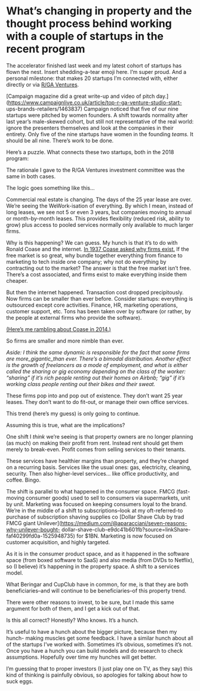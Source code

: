 # What’s changing in property and the thought process behind working with a couple of startups in the recent program

The accelerator finished last week and my latest cohort of startups has flown
the nest. Insert shedding-a-tear emoji here. I’m super proud. And a personal
milestone: that makes 20 startups I’m connected with, either directly or via
[R/GA Ventures](http://ventures.rga.com).

[Campaign magazine did a great write-up and video of pitch
day.](https://www.campaignlive.co.uk/article/top-r-ga-venture-studio-start-
ups-brands-retailers/1463837) Campaign noticed that five of our nine startups
were pitched by women founders. A shift towards normality after last year’s
male-skewed cohort, but still not representative of the real world: ignore the
presenters themselves and look at the companies in their entirety. Only five
of the nine startups have women in the founding _teams._ It should be all
nine. There’s work to be done.

Here’s a puzzle. What connects these two startups, both in the 2018 program:

The rationale I gave to the R/GA Ventures investment committee was the same in
both cases.

The logic goes something like this…

Commercial real estate is changing. The days of the 25 year lease are over.
We’re seeing the WeWork-isation of everything. By which I mean, instead of
long leases, we see not 5 or even 3 years, but companies moving to annual or
month-by-month leases. This provides flexibility (reduced risk, ability to
grow) plus access to pooled services normally only available to much larger
firms.

Why is this happening? We can guess. My hunch is that it’s to do with Ronald
Coase and the internet. [In 1937 Coase asked why firms
exist.](https://en.wikipedia.org/wiki/The_Nature_of_the_Firm) If the free
market is so great, why bundle together everything from finance to marketing
to tech inside one company; why not do everything by contracting out to the
market? The answer is that the free market isn’t free. There’s a cost
associated, and firms exist to make everything inside them cheaper.

But then the internet happened. Transaction cost dropped precipitously. Now
firms can be smaller than ever before. Consider startups: everything is
outsourced except core activities. Finance, HR, marketing operations, customer
support, etc. Tons has been taken over by software (or rather, by the people
at external firms who provide the software).

[(Here’s me rambling about Coase in
2014.)](http://interconnected.org/home/2014/12/23/corporations)

So firms are smaller and more nimble than ever.

_Aside: I think the same dynamic is responsible for the fact that some firms
are more_gigantic_than ever. There’s a bimodal distribution. Another effect is
the growth of freelancers as a mode of employment, and what is either called
the sharing or gig economy depending on the class of the worker: “sharing” if
it’s rich people renting out their homes on Airbnb; “gig” if it’s working
class people renting out their bikes and their sweat._

These firms pop into and pop out of existence. They don’t want 25 year leases.
They don’t want to do fit-out, or manage their own office services.

This trend (here’s my guess) is only going to continue.

Assuming this is true, what are the implications?

One shift I _think_ we’re seeing is that property owners are no longer
planning (as much) on making their profit from rent. Instead rent should get
them merely to break-even. Profit comes from selling services to their
tenants.

These services have healthier margins than property, and they’re charged on a
recurring basis. Services like the usual ones: gas, electricity, cleaning,
security. Then also higher-level services… like office productivity, and
coffee. Bingo.

The shift is parallel to what happened in the consumer space. FMCG (fast-
moving consumer goods) used to sell to consumers via supermarkets, unit by
unit. Marketing was focused on keeping consumers loyal to the brand. We’re in
the middle of a shift to subscriptions–look at my oft-referred-to purchase of
subscription shaving supplies co [Dollar Shave Club by trad FMCG giant
Unilever](https://medium.com/@aparacciani/seven-reasons-why-unilever-bought-
dollar-shave-club-e9dc41b601fb?source=linkShare-faf40299fd0a-1525948735) for
$1BN. Marketing is now focused on customer acquisition, and highly targeted.

As it is in the consumer product space, and as it happened in the software
space (from boxed software to SaaS) and also media (from DVDs to Netflix), so
(I believe) it’s happening in the property space. A shift to a services model.

What Beringar and CupClub have in common, for me, is that they are both
beneficiaries–and will continue to be beneficiaries–of this property trend.

There were other reasons to invest, to be sure, but I made this same argument
for both of them, and I get a kick out of that.

Is this all correct? Honestly? Who knows. It’s a hunch.

It’s useful to have a hunch about the bigger picture, because then my hunch-
making muscles get some feedback. I have a similar hunch about all of the
startups I’ve worked with. Sometimes it’s obvious, sometimes it’s not. Once
you have a hunch you can build models and do research to check assumptions.
Hopefully over time my hunches will get better.

I’m guessing that to proper investors (I just play one on TV, as they say)
this kind of thinking is painfully obvious, so apologies for talking about how
to suck eggs.
